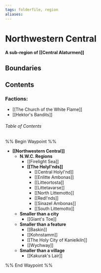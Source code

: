 ```yaml
---
tags: folderfile, region
aliases:
---
```

# Northwestern Central
#### A sub-region of [[Central Alaturmen]]
## Boundaries
## Contents
### Factions:
- [[The Church of the White Flame]]
- [[Hektor's Bandits]]
###### Table of Contents
%% Begin Waypoint %%
- **[[Northwestern Central]]**
	- **N.W.C. Regions**
		- [[Firelight Sea]]
		- **[[The Holyl'nds]]**
			- [[Central Holyl'nd]]
			- [[Enlitte Ambonas]]
			- [[Litteortosta]]
			- [[Littetavarse]]
			- [[North Littemotto]]
			- [[Redl'nds]]
			- [[Sinazel Ambonas]]
			- [[South Littemotto]]
	- **Smaller than a city**
		- [[Giant's Toe]]
	- **Smaller than a feature**
		- [[Baskin]]
		- [[Kohnstamm]]
		- [[The Holy City of Kanielkiln]]
		- [[Wychway]]
	- **Smaller than a village**
		- [[Kakurak's Lair]]

%% End Waypoint %%

